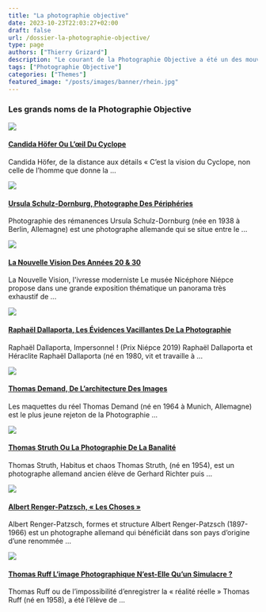 ```yaml
---
title: "La photographie objective"
date: 2023-10-23T22:03:27+02:00
draft: false
url: /dossier-la-photographie-objective/
type: page
authors: ["Thierry Grizard"]
description: "Le courant de la Photographie Objective a été un des mouvements fondateurs de la photographie contemporaine dans son approche déconstructiviste "
tags: ["Photographie Objective"]
categories: ["Themes"]
featured_image: "/posts/images/banner/rhein.jpg"
---
```

### Les grands noms de la Photographie Objective

![](/posts/images/photo-objective/candida-hoefer_photography_dusseldorf-school.003-768x432.jpg)

#### [Candida Höfer Ou L’œil Du Cyclope](https://www.artefields.net/candida-hofer-photography-dusseldorf-school/)

Candida Höfer, de la distance aux détails « C’est la vision du Cyclope, non celle de l’homme que donne la ...

![](/posts/images/photo-objective/ursula-schulz-dornburg_solo-show_mep_paris_2020.003-768x432.jpg)

#### [Ursula Schulz-Dornburg, Photographe Des Périphéries](https://www.artefields.net/ursula-schulz-dornburg-solo-show-mep/)

Photographie des rémanences Ursula Schulz-Dornburg (née en 1938 à Berlin, Allemagne) est une photographe allemande qui se situe entre le ...

![](/posts/images/photo-objective/nouvelle-vision_nicephore-niepce-museum_group-show_2019-768x432.jpg)

#### [La Nouvelle Vision Des Années 20 & 30](https://www.artefields.net/nouvelle-vision-photographie-1920-1930/)

La Nouvelle Vision, l'ivresse moderniste Le musée Nicéphore Niépce propose dans une grande exposition thématique un panorama très exhaustif de ...

![](/posts/images/photo-objective/raphael-dallaporta_niepce_photography.001-4-768x432.jpg)

#### [Raphaël Dallaporta, Les Évidences Vacillantes De La Photographie](https://www.artefields.net/raphale-dallaporta-niepce-photography/)

Raphaël Dallaporta, Impersonnel ! (Prix Niépce 2019) Raphaël Dallaporta et Héraclite Raphaël Dallaporta (né en 1980, vit et travaille à ...

![](/posts/images/photo-objective/thomas-demandphotography-768x432.jpg)

#### [Thomas Demand, De L’architecture Des Images](https://www.artefields.net/thomas-demand-photography-and-models/)

Les maquettes du réel Thomas Demand (né en 1964 à Munich, Allemagne) est le plus jeune rejeton de la Photographie ...

![](/posts/images/photo-objective/thomas-struthnasaphotographyallemagnephotographie-objective.005-1-768x432.jpg)

#### [Thomas Struth Ou La Photographie De La Banalité](https://www.artefields.net/thomas-struth-photographie-objective/)

Thomas Struth, Habitus et chaos Thomas Struth, (né en 1954), est un photographe allemand ancien élève de Gerhard Richter puis ...

![](/posts/images/photo-objective/albert-renger-patzsch-_photographer.002-768x432.jpg)

#### [Albert Renger-Patzsch, « Les Choses »](https://www.artefields.net/albert-renger-patzsch-photography/)

Albert Renger-Patzsch, formes et structure Albert Renger-Patzsch (1897-1966) est un photographe allemand qui bénéficiât dans son pays d’origine d’une renommée ...

![](/posts/images/photo-objective/thomas-ruff-photography.002-1-768x432.jpg)

#### [Thomas Ruff L’image Photographique N’est-Elle Qu’un Simulacre ?](https://www.artefields.net/thomas-ruff/)

Thomas Ruff ou de l’impossibilité d’enregistrer la « réalité réelle » Thomas Ruff (né en 1958), a été l’élève de ...
